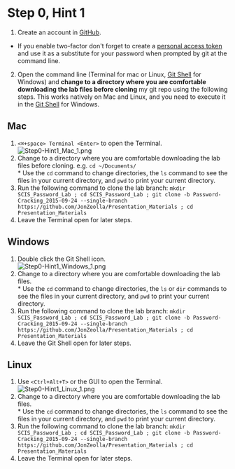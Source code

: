 # Step 0, Hint 1  

1. Create an account in [GitHub](https://github.com).  
  * If you enable two-factor don't forget to create a [personal access token](https://github.com/settings/tokens) and use it as a substitute for your password when prompted by git at the command line.  
2. Open the command line (Terminal for mac or Linux, [Git Shell](https://git-for-windows.github.io/) for Windows) and __change to a directory where you are comfortable downloading the lab files before cloning__ my git repo using the following steps.  This works natively on Mac and Linux, and you need to execute it in the [Git Shell](https://git-for-windows.github.io/) for Windows.  

## Mac  
  1. `<⌘+space> Terminal <Enter>` to open the Terminal.  
![Step0-Hint1_Mac_1.png](https://raw.githubusercontent.com/JonZeolla/Presentation_Materials/Password-Cracking_2015-09-24/Beginner/.Screenshots/Step0-Hint1_Mac_1.png)  
  2. Change to a directory where you are comfortable downloading the lab files before cloning.  e.g. `cd ~/Documents/`  
    * Use the `cd` command to change directories, the `ls` command to see the files in your current directory, and `pwd` to print your current directory.  
  3. Run the following command to clone the lab branch:  `mkdir SCIS_Password_Lab ; cd SCIS_Password_Lab ; git clone -b Password-Cracking_2015-09-24 --single-branch https://github.com/JonZeolla/Presentation_Materials ; cd Presentation_Materials`  
  4. Leave the Terminal open for later steps.  
## Windows  
  1. Double click the Git Shell icon.  
![Step0-Hint1_Windows_1.png](https://raw.githubusercontent.com/JonZeolla/Presentation_Materials/Password-Cracking_2015-09-24/Beginner/.Screenshots/Step0-Hint1_Windows_1.png)  
  2. Change to a directory where you are comfortable downloading the lab files.  
    * Use the `cd` command to change directories, the `ls` or `dir` commands to see the files in your current directory, and `pwd` to print your current directory.  
  3. Run the following command to clone the lab branch:  `mkdir SCIS_Password_Lab ; cd SCIS_Password_Lab ; git clone -b Password-Cracking_2015-09-24 --single-branch https://github.com/JonZeolla/Presentation_Materials ; cd Presentation_Materials`  
  4. Leave the Git Shell open for later steps.  
## Linux  
  1. Use `<Ctrl+Alt+T>` or the GUI to open the Terminal.  
![Step0-Hint1_Linux_1.png](https://raw.githubusercontent.com/JonZeolla/Presentation_Materials/Password-Cracking_2015-09-24/Beginner/.Screenshots/Step0-Hint1_Linux_1.png)  
  2. Change to a directory where you are comfortable downloading the lab files.  
    * Use the `cd` command to change directories, the `ls` command to see the files in your current directory, and `pwd` to print your current directory.  
  3. Run the following command to clone the lab branch:  `mkdir SCIS_Password_Lab ; cd SCIS_Password_Lab ; git clone -b Password-Cracking_2015-09-24 --single-branch https://github.com/JonZeolla/Presentation_Materials ; cd Presentation_Materials`  
  4. Leave the Terminal open for later steps.  

